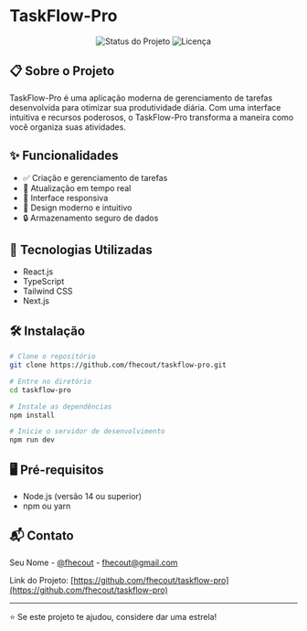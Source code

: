 # TaskFlow-Pro

<div align="center">
  <img src="https://img.shields.io/badge/status-finalizado-success" alt="Status do Projeto"/>
  <img src="https://img.shields.io/badge/licença-MIT-green" alt="Licença"/>
</div>

## 📋 Sobre o Projeto

TaskFlow-Pro é uma aplicação moderna de gerenciamento de tarefas desenvolvida para otimizar sua produtividade diária. Com uma interface intuitiva e recursos poderosos, o TaskFlow-Pro transforma a maneira como você organiza suas atividades.

## ✨ Funcionalidades

- ✅ Criação e gerenciamento de tarefas
- 🔄 Atualização em tempo real
- 📱 Interface responsiva
- 🎨 Design moderno e intuitivo
- 🔒 Armazenamento seguro de dados

## 🚀 Tecnologias Utilizadas

- React.js
- TypeScript
- Tailwind CSS
- Next.js

## 🛠️ Instalação

```bash
# Clone o repositório
git clone https://github.com/fhecout/taskflow-pro.git

# Entre no diretório
cd taskflow-pro

# Instale as dependências
npm install

# Inicie o servidor de desenvolvimento
npm run dev
```

## 🖥️ Pré-requisitos

- Node.js (versão 14 ou superior)
- npm ou yarn


## 📬 Contato

Seu Nome - [@fhecout](https://twitter.com/fhecout) - fhecout@gmail.com

Link do Projeto: [https://github.com/fhecout/taskflow-pro](https://github.com/fhecout/taskflow-pro)

---

⭐️ Se este projeto te ajudou, considere dar uma estrela! 
